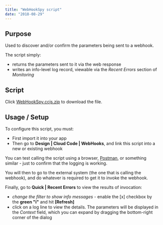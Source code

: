 ```yaml
---
title: "WebHookSpy script"
date: "2018-08-29"
---
```


## Purpose

Used to discover and/or confirm the parameters being sent to a webhook.

The script simply:

- returns the parameters sent to it via the web response
- writes an info-level log record, viewable via the _Recent Errors_ section of _Monitoring_

## Script

Click [WebHookSpy.ccjs.zip](https://staging.getbraincloud.com/apidocs/wp-content/uploads/2022/10/WebHookSpy.ccjs_.zip) to download the file.

## Usage / Setup

To configure this script, you must:

- First import it into your app
- Then go to **Design | Cloud Code | WebHooks**, and link this script into a new or existing webhook

You can test calling the script using a browser, [Postman](https://www.getpostman.com), or something similar - just to confirm that the logging is working.

You will then to go to the external system (the one that is calling the webhook), and do whatever is required to get it to invoke the webhook.

Finally, go to **Quick | Recent Errors** to view the results of invocation:

- _change the filter to show info messages_ - enable the \[x\] checkbox by the **green "i"** and hit **\[Refresh\]**
- click on a log line to view the details. The parameters will be displayed in the _Context_ field, which you can expand by dragging the bottom-right corner of the dialog
